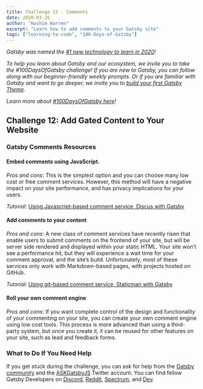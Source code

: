 ```yaml
---
title: Challenge 13 - Comments
date: 2020-03-26
author: "Hashim Warren"
excerpt: "Learn how to add comments to your Gatsby site"
tags: ["learning-to-code", "100-Days-of-Gatsby"]
---
```


_Gatsby was named the [#1 new technology to learn in 2020](https://www.cnbc.com/2019/12/02/10-hottest-tech-skills-that-could-pay-off-most-in-2020-says-new-report.html)!_

_To help you learn about Gatsby and our ecosystem, we invite you to take the #100DaysOfGatsby challenge! If you are new to Gatsby, you can follow along with our beginner-friendly weekly prompts. Or if you are familiar with Gatsby and want to go deeper, we invite you to [build your first Gatsby Theme](/docs/themes/building-themes/)._

_Learn more about [#100DaysOfGatsby here](/blog/100days)!_

## Challenge 12: Add Gated Content to Your Website


### Gatsby Comments Resources

#### Embed comments using JavaScript. 

*Pros and cons*: This is the simplest option and you can choose many low cost or free comment services. However, this method will have a negative impact on your site performance, and has privacy implications for your users. 

*Tutorial*: [Using Javascript-based comment service, Discus with Gatsby](/docs/adding-comments/#using-disqus-for-comments)

####  Add comments to your content

*Pros and cons*: A new class of comment services have recently risen that enable users to submit comments on the frontend of your site, but will be server side rendered and displayed within your static HTML. Your site won’t see a performance hit, but they will experience a wait time for your comment approval, and the site’s build.  Unfortunately, most of these services only work with Markdown-based pages, with projects hosted on GitHub.

*Tutorial*: [Using git-based comment service, Staticman with Gatsby](/blog/2018-04-10-how-to-handle-comments-in-gatsby-blogs/)

#### Roll your own comment engine

*Pros and cons*: If you want complete control of the design and functionality of your commenting on your site, you can create your own comment engine using low cost tools. This process is more advanced than using a third-party system, but once you create it, it can be reused for other features on your site, such as lead and feedback forms.
### What to Do If You Need Help

If you get stuck during the challenge, you can ask for help from the [Gatsby community](/contributing/community/) and the [ASKGatsbyJS](https://twitter.com/AskGatsbyJS) Twitter account. You can find fellow Gatsby Developers on [Discord](https://discordapp.com/invite/gatsby), [Reddit](https://www.reddit.com/r/gatsbyjs/), [Spectrum](https://spectrum.chat/gatsby-js), and [Dev](https://dev.to/t/gatsby).
